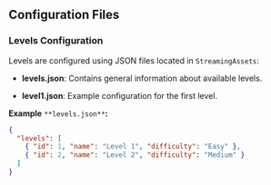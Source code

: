 ## Configuration Files

### Levels Configuration

Levels are configured using JSON files located in `StreamingAssets`:

- **levels.json**: Contains general information about available levels.
    
- **level1.json**: Example configuration for the first level.
    

**Example** `**levels.json**`**:**
```json
{
  "levels": [
    { "id": 1, "name": "Level 1", "difficulty": "Easy" },
    { "id": 2, "name": "Level 2", "difficulty": "Medium" }
  ]
}
```
